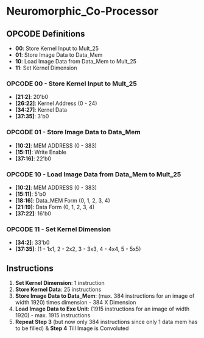 # Neuromorphic_Co-Processor

## OPCODE Definitions

- **00**: Store Kernel Input to Mult_25
- **01**: Store Image Data to Data_Mem
- **10**: Load Image Data from Data_Mem to Mult_25
- **11**: Set Kernel Dimension

### OPCODE 00 - Store Kernel Input to Mult_25

- **[21:2]**: 20'b0
- **[26:22]**: Kernel Address (0 - 24)
- **[34:27]**: Kernel Data
- **[37:35]**: 3'b0

### OPCODE 01 - Store Image Data to Data_Mem

- **[10:2]**: MEM ADDRESS (0 - 383)
- **[15:11]**: Write Enable
- **[37:16]**: 22'b0

### OPCODE 10 - Load Image Data from Data_Mem to Mult_25

- **[10:2]**: MEM ADDRESS (0 - 383)
- **[15:11]**: 5'b0
- **[18:16]**: Data_MEM Form (0, 1, 2, 3, 4)
- **[21:19]**: Data Form (0, 1, 2, 3, 4)
- **[37:22]**: 16'b0

### OPCODE 11 - Set Kernel Dimension

- **[34:2]**: 33'b0
- **[37:35]**: (1 - 1x1, 2 - 2x2, 3 - 3x3, 4 - 4x4, 5 - 5x5)

## Instructions

1. **Set Kernel Dimension**: 1 instruction
2. **Store Kernel Data**: 25 instructions
3. **Store Image Data to Data_Mem**: (max. 384 instructions for an image of width 1920) times dimension - 384 X Dimension
4. **Load Image Data to Exe Unit**: (1915 instructions for an image of width 1920) - max. 1915 instructions
5. **Repeat Step 3** (but now only 384 instructions since only 1 data mem has to be filled) & **Step 4** Till Image is Convoluted
